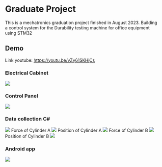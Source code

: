 # Graduate Project
This is a mechatronics graduation project finished in August 2023. Building a control system for the Durability testing machine for office equipment using STM32
## Demo
Link youtube: https://youtu.be/vZy61SKHjCs
### Electrical Cabinet
<img src="demo/Electrical-cabinet.jpg"> 

### Control Panel
<img src="demo/Control Panel.jpg">

### Data collection C#
<img src="demo/DataCollect.jpg">
Force of Cylinder A
<img src="demo/forceA.jpg">
Position of Cylinder A
<img src="demo/posA.jpg">
Force of Cylinder B
<img src="demo/forceB.jpg">
Position of Cylinder B
<img src="demo/posB.jpg">

### Android app
<img src="demo/App.jpg">


